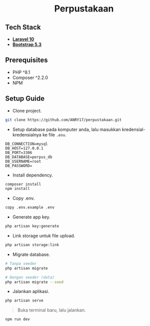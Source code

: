 <h1 align="center">Perpustakaan</h1>

## Tech Stack

- **[Laravel 10](https://laravel.com/)**
- **[Bootstrap 5.3](https://getbootstrap.com)**

## Prerequisites
- PHP ^8.1
- Composer ^2.2.0
- NPM

## Setup Guide

- Clone project.
```bash
git clone https://github.com/ANRY17/perpustakaan.git
```
- Setup database pada komputer anda, lalu masukkan kredensial-kredensialnya ke file `.env`.
```
DB_CONNECTION=mysql
DB_HOST=127.0.0.1
DB_PORT=3306
DB_DATABASE=perpus_db
DB_USERNAME=root
DB_PASSWORD=
```
- Install dependency.
```bash
composer install
npm install
```
- Copy .env.
```bash
copy .env.example .env
```
- Generate app key.
```bash
php artisan key:generate
```
- Link storage untuk file upload.
```bash
php artisan storage:link
```
- Migrate database.
```bash
# Tanpa seeder
php artisan migrate

# Dengan seeder (data)
php artisan migrate --seed
```
- Jalankan aplikasi.
```bash
php artisan serve
```
> Buka terminal baru, lalu jalankan.
```bash
npm run dev
```
